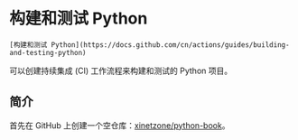 # 构建和测试 Python

```{describe} 参考
[构建和测试 Python](https://docs.github.com/cn/actions/guides/building-and-testing-python)
```

可以创建持续集成 (CI) 工作流程来构建和测试的 Python 项目。

## 简介

首先在 GitHub 上创建一个空仓库：[xinetzone/python-book](https://github.com/xinetzone/python-book)。